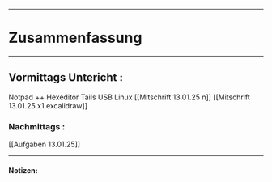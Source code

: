 

___

# Zusammenfassung








----

## Vormittags Untericht : 
Notpad ++
Hexeditor
Tails USB Linux
[[Mitschrift 13.01.25 n]]
[[Mitschrift 13.01.25 x1.excalidraw]]


### Nachmittags :



[[Aufgaben 13.01.25]]



___

#### Notizen: 
